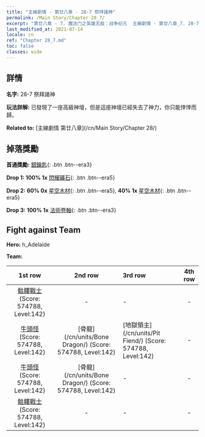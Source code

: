 ```yaml
---
title: "主線劇情 - 第廿八章 - 28-7 祭拜諸神"
permalink: /Main Story/Chapter 28_7/
excerpt: "第廿八章 - 7. 魔法门之英雄无敌：战争纪元  主線劇情 - 第廿八章_7. 28-7 祭拜諸神"
last_modified_at: 2021-07-14
locale: cn
ref: "Chapter 28_7.md"
toc: false
classes: wide
---
```


## 詳情

 **名字:** 28-7 祭拜諸神

 **玩法詳解:** 已發現了一座高級神壇，但是這座神壇已經失去了神力，你只能悻悻而歸。

 **Related to:** [主線劇情 第廿八章](/cn/Main Story/Chapter 28/)

## 掉落獎勵

 **首通獎勵:** [銀鑰匙](/cn/Items/con_693/){: .btn .btn--era3}

 **Drop 1:** **100% 1x** [閃耀礦石](/cn/Items/mat_96/){: .btn .btn--era5}

 **Drop 2:** **60% 0x** [星空木材](/cn/Items/mat_90/){: .btn .btn--era5}, **40% 1x** [星空木材](/cn/Items/mat_90/){: .btn .btn--era5}

 **Drop 3:** **100% 1x** [法術卷軸](/cn/Items/con_694/){: .btn .btn--era3}


## Fight against Team
 **Hero:** h_Adelaide

 **Team:**


  | 1st row | 2nd row | 3rd row | 4th row |
  |:----:|:----:|:----|:----:|
  | [骷髏戰士](/cn/units/Skeleton/) (Score: 574788, Level:142)  | - | - | - |
  | [牛頭怪](/cn/units/Minotaur/) (Score: 574788, Level:142)  | [骨龍](/cn/units/Bone Dragon/) (Score: 574788, Level:142)  | [地獄領主](/cn/units/Pit Fiend/) (Score: 574788, Level:142)  | - |
  | [牛頭怪](/cn/units/Minotaur/) (Score: 574788, Level:142)  | [骨龍](/cn/units/Bone Dragon/) (Score: 574788, Level:142)  | - | - |
  | [骷髏戰士](/cn/units/Skeleton/) (Score: 574788, Level:142)  | - | - | - |


